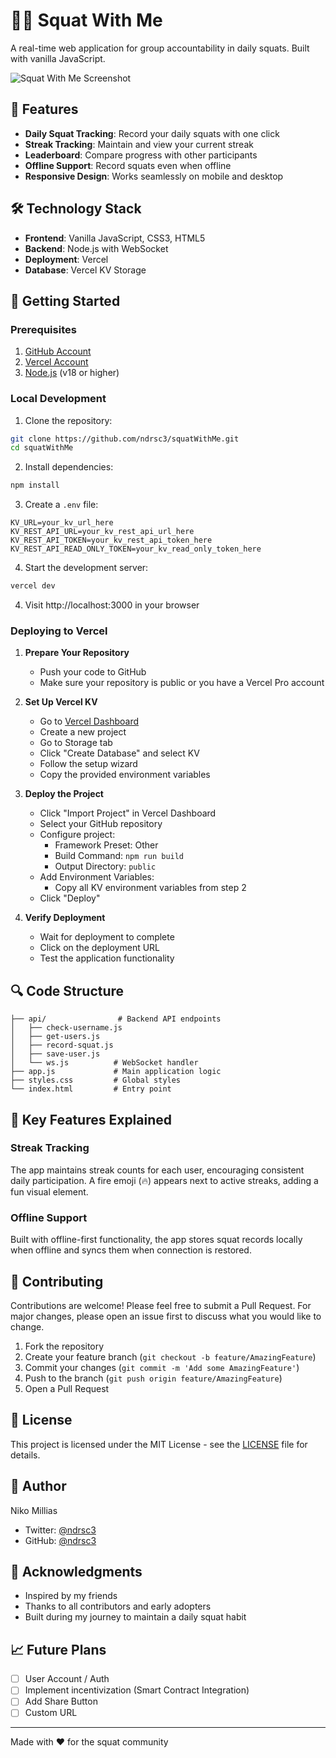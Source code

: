 # 🏋️‍♂️ Squat With Me

A real-time web application for group accountability in daily squats. Built with vanilla JavaScript.

![Squat With Me Screenshot](screenshot.png)

## 🌟 Features

- **Daily Squat Tracking**: Record your daily squats with one click
- **Streak Tracking**: Maintain and view your current streak
- **Leaderboard**: Compare progress with other participants
- **Offline Support**: Record squats even when offline
- **Responsive Design**: Works seamlessly on mobile and desktop

## 🛠️ Technology Stack

- **Frontend**: Vanilla JavaScript, CSS3, HTML5
- **Backend**: Node.js with WebSocket
- **Deployment**: Vercel
- **Database**: Vercel KV Storage

## 🚀 Getting Started

### Prerequisites
1. [GitHub Account](https://github.com)
2. [Vercel Account](https://vercel.com)
3. [Node.js](https://nodejs.org) (v18 or higher)

### Local Development

1. Clone the repository:
```bash
git clone https://github.com/ndrsc3/squatWithMe.git
cd squatWithMe
```

2. Install dependencies:
```bash
npm install
```
3. Create a `.env` file:
```
KV_URL=your_kv_url_here
KV_REST_API_URL=your_kv_rest_api_url_here
KV_REST_API_TOKEN=your_kv_rest_api_token_here
KV_REST_API_READ_ONLY_TOKEN=your_kv_read_only_token_here
```

4. Start the development server:
```bash
vercel dev
```

4. Visit http://localhost:3000 in your browser

### Deploying to Vercel

1. **Prepare Your Repository**
   - Push your code to GitHub
   - Make sure your repository is public or you have a Vercel Pro account

2. **Set Up Vercel KV**
   - Go to [Vercel Dashboard](https://vercel.com/dashboard)
   - Create a new project
   - Go to Storage tab
   - Click "Create Database" and select KV
   - Follow the setup wizard
   - Copy the provided environment variables

3. **Deploy the Project**
   - Click "Import Project" in Vercel Dashboard
   - Select your GitHub repository
   - Configure project:
     - Framework Preset: Other
     - Build Command: `npm run build`
     - Output Directory: `public`
   - Add Environment Variables:
     - Copy all KV environment variables from step 2
   - Click "Deploy"

4. **Verify Deployment**
   - Wait for deployment to complete
   - Click on the deployment URL
   - Test the application functionality

## 🔍 Code Structure

```
├── api/                # Backend API endpoints
│   ├── check-username.js
│   ├── get-users.js
│   ├── record-squat.js
│   ├── save-user.js
│   └── ws.js          # WebSocket handler
├── app.js             # Main application logic
├── styles.css         # Global styles
└── index.html         # Entry point
```

## 🎯 Key Features Explained

### Streak Tracking
The app maintains streak counts for each user, encouraging consistent daily participation. A fire emoji (🔥) appears next to active streaks, adding a fun visual element.

### Offline Support
Built with offline-first functionality, the app stores squat records locally when offline and syncs them when connection is restored.

## 🤝 Contributing

Contributions are welcome! Please feel free to submit a Pull Request. For major changes, please open an issue first to discuss what you would like to change.

1. Fork the repository
2. Create your feature branch (`git checkout -b feature/AmazingFeature`)
3. Commit your changes (`git commit -m 'Add some AmazingFeature'`)
4. Push to the branch (`git push origin feature/AmazingFeature`)
5. Open a Pull Request

## 📝 License

This project is licensed under the MIT License - see the [LICENSE](LICENSE) file for details.

## 👤 Author

Niko Millias
- Twitter: [@ndrsc3](https://twitter.com/ndrsc3)
- GitHub: [@ndrsc3](https://github.com/ndrsc3)

## 🙏 Acknowledgments

- Inspired by my friends
- Thanks to all contributors and early adopters
- Built during my journey to maintain a daily squat habit

## 📈 Future Plans

- [ ] User Account / Auth
- [ ] Implement incentivization (Smart Contract Integration)
- [ ] Add Share Button
- [ ] Custom URL

---
Made with ❤️ for the squat community